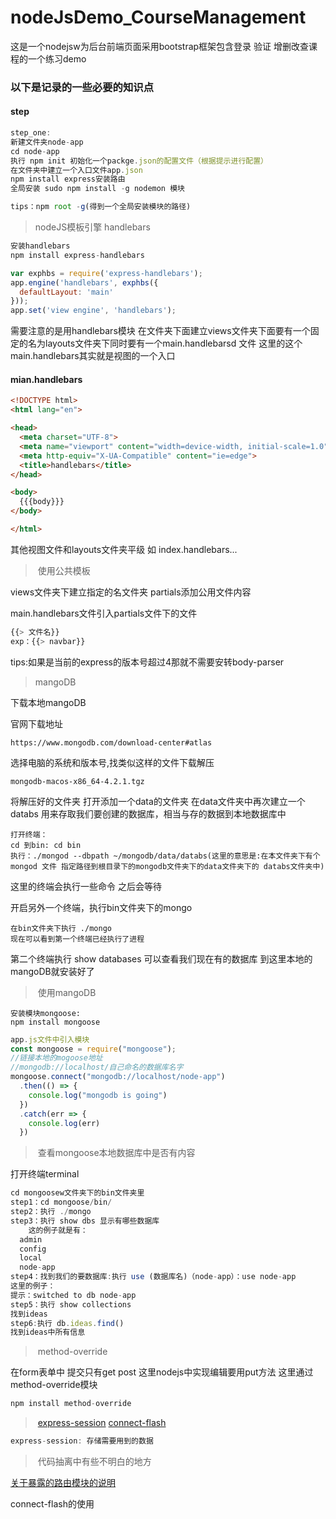 # nodeJsDemo_CourseManagement
这是一个nodejsw为后台前端页面采用bootstrap框架包含登录 验证 增删改查课程的一个练习demo



### 以下是记录的一些必要的知识点





####	step

~~~js
step_one:
新建文件夹node-app
cd node-app
执行 npm init 初始化一个packge.json的配置文件（根据提示进行配置）
在文件夹中建立一个入口文件app.json
npm install express安装路由
全局安装 sudo npm install -g nodemon 模块

tips：npm root -g(得到一个全局安装模块的路径)


~~~



> nodeJS模板引擎 handlebars

~~~js
安装handlebars
npm install express-handlebars

var exphbs = require('express-handlebars');
app.engine('handlebars', exphbs({
  defaultLayout: 'main'
}));
app.set('view engine', 'handlebars');

~~~

需要注意的是用handlebars模块 在文件夹下面建立views文件夹下面要有一个固定的名为layouts文件夹下同时要有一个main.handlebarsd 文件 这里的这个main.handlebars其实就是视图的一个入口 

####	mian.handlebars

~~~html
<!DOCTYPE html>
<html lang="en">

<head>
  <meta charset="UTF-8">
  <meta name="viewport" content="width=device-width, initial-scale=1.0">
  <meta http-equiv="X-UA-Compatible" content="ie=edge">
  <title>handlebars</title>
</head>

<body>
  {{{body}}}
</body>

</html>
~~~

其他视图文件和layouts文件夹平级 如 index.handlebars...



> ​	使用公共模板

views文件夹下建立指定的名文件夹 partials添加公用文件内容

main.handlebars文件引入partials文件下的文件

~~~js
{{> 文件名}}
exp：{{> navbar}}
~~~

tips:如果是当前的express的版本号超过4那就不需要安转body-parser 

> mangoDB

下载本地mangoDB

官网下载地址

~~~
https://www.mongodb.com/download-center#atlas
~~~

选择电脑的系统和版本号,找类似这样的文件下载解压

~~~
mongodb-macos-x86_64-4.2.1.tgz
~~~

将解压好的文件夹 打开添加一个data的文件夹 在data文件夹中再次建立一个databs 用来存取我们要创建的数据库，相当与存的数据到本地数据库中

~~~
打开终端：
cd 到bin: cd bin
执行：./mongod --dbpath ~/mongodb/data/databs(这里的意思是:在本文件夹下有个mongod 文件 指定路径到根目录下的mongodb文件夹下的data文件夹下的 databs文件夹中)
~~~

这里的终端会执行一些命令 之后会等待

开启另外一个终端，执行bin文件夹下的mongo

~~~
在bin文件夹下执行 ./mongo
现在可以看到第一个终端已经执行了进程
~~~

第二个终端执行 show databases 可以查看我们现在有的数据库 到这里本地的mangoDB就安装好了

> ​	使用mangoDB

~~~
安装模块mongoose:
npm install mongoose
~~~

~~~js
app.js文件中引入模块
const mongoose = require("mongoose");
//链接本地的mogoose地址
//mongodb://localhost/自己命名的数据库名字
mongoose.connect("mongodb://localhost/node-app")
  .then(() => {
    console.log("mongodb is going")
  })
  .catch(err => {
    console.log(err)
  })
~~~

> ​	查看mongoose本地数据库中是否有内容

打开终端terminal

~~~js
cd mongoosew文件夹下的bin文件夹里
step1：cd mongoose/bin/
step2：执行 ./mongo
step3：执行 show dbs 显示有哪些数据库
	这的例子就是有：
  admin
  config
  local
  node-app
step4：找到我们的要数据库:执行 use (数据库名)（node-app）：use node-app
这里的例子：
提示：switched to db node-app
step5：执行 show collections
找到ideas
step6:执行 db.ideas.find()
找到ideas中所有信息

~~~

> ​	method-override

在form表单中 提交只有get post 这里nodejs中实现编辑要用put方法 这里通过method-override模块

~~~js
npm install method-override
~~~

> ​	[express-session](https://www.cnblogs.com/mingjiatang/p/7495321.html)   [connect-flash](https://www.jianshu.com/p/29607cb427d4)

~~~js
express-session: 存储需要用到的数据
~~~

> ​	代码抽离中有些不明白的地方

[关于暴露的路由模块的说明](https://blog.csdn.net/u011146511/article/details/80680598)

connect-flash的使用

